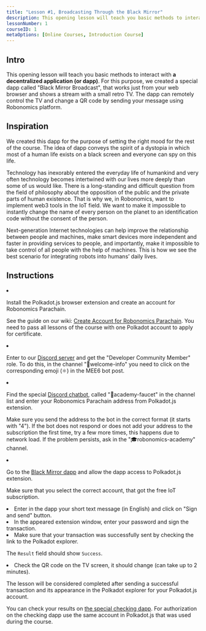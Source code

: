 ```yaml
---
title: "Lesson #1, Broadcasting Through the Black Mirror"
description: This opening lesson will teach you basic methods to interact with a decentralized application (or dapp).
lessonNumber: 1
courseID: 1
metaOptions: [Online Courses, Introduction Course]
---
```


<section class="container__narrow">

## Intro

This opening lesson will teach you basic methods to interact with **a decentralized application (or dapp)**. For this purpose, we created a special dapp called "Black Mirror Broadcast", that works just from your web browser and shows a stream with a small retro TV. The dapp can remotely control the TV and change a QR code by sending your message using Robonomics platform.

</section>

<section class="container__narrow">

## Inspiration

We created this dapp for the purpose of setting the right mood for the rest of the course. The idea of dapp conveys the spirit of a dystopia in which most of a human life exists on a black screen and everyone can spy on this life.

Technology has inexorably entered the everyday life of humankind and very often technology becomes intertwined with our lives more deeply than some of us would like. There is a long-standing and difficult question from the field of philosophy about the opposition of the public and the private parts of human existence. That is why we, in Robonomics, want to implement web3 tools in the IoT field. We want to make it impossible to instantly change the name of every person on the planet to an identification code without the consent of the person.

Next-generation Internet technologies can help improve the relationship between people and machines, make smart devices more independent and faster in providing services to people, and importantly, make it impossible to take control of all people with the help of machines. This is how we see the best scenario for integrating robots into humans’ daily lives.

</section>

<section class="container__reg">

## Instructions

<List type="numbers">

<li>

Install the Polkadot.js browser extension and create an account for Robonomics Parachain.

See the guide on our wiki: [Create Account for Robonomics Parachain](https://wiki.robonomics.network/docs/create-account-in-dapp/). You need to pass all lessons of the course with one Polkadot account to apply for certificate.

</li>

<li>

Enter to our [Discord server](https://discord.gg/xqDgG3EGm9) and get the "Developer Community Member" role. To do this, in the channel "👋welcome-info" you need to click on the corresponding emoji (⚛️) in the MEE6 bot post.

</li>

<li>

Find the special [Discord chatbot](https://discord.com/channels/803947358492557312/944186892038053899), called "🚰academy-faucet" in the channel list and enter your Robonomics Parachain address from Polkadot.js extension.

Make sure you send the address to the bot in the correct format (it starts with "4"). If the bot does not respond or does not add your address to the subscription the first time, try a few more times, this happens due to network load. If the problem persists, ask in the "🎓robonomics-academy" channel.

</li>

<li>

Go to the [Black Mirror dapp](https://blackmirror.robonomics.academy) and allow the dapp access to Polkadot.js extension.

Make sure that you select the correct account, that got the free IoT subscription.

</li>

<li>
Enter in the dapp your short text message (in English) and click on "Sign and send" button. 
</li>

<li>
In the appeared extension window, enter your password and sign the transaction. 
</li>

<li>
Make sure that your transaction was successfully sent by checking the link to the Polkadot explorer.

The <code>Result</code> field should show <code>Success</code>.
</li>

<li>
Check the QR code on the TV screen, it should change (can take up to 2 minutes).
</li>
</List>
</section>

<Result>

The lesson will be considered completed after sending a successful transaction and its appearance in the Polkadot explorer for your Polkadot.js account.

You can check your results on [the special checking dapp](https://lk.robonomics.academy/). For authorization on the checking dapp use the same account in Polkadot.js that was used during the course.

</Result>
